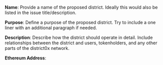**Name**: Provide a name of the proposed district. Ideally this would also be listed in the issue title/description.

**Purpose**: Define a purpose of the proposed district. Try to include a one liner with an additional paragraph if needed.

**Description**: Describe how the district should operate in detail. Include relationships between the district and users, tokenholders, and any other parts of the district0x network.

**Ethereum Address**:
